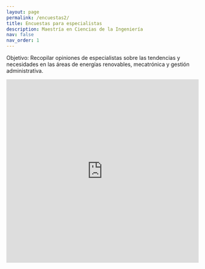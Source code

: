 ```yaml
---
layout: page
permalink: /encuestas2/
title: Encuestas para especialistas
description: Maestría en Ciencias de la Ingeniería
nav: false
nav_order: 1
---
```


Objetivo: Recopilar opiniones de especialistas sobre las tendencias y necesidades en las áreas de energías renovables, mecatrónica y gestión administrativa.

<iframe width="640px" height="480px" src="https://forms.office.com/Pages/ResponsePage.aspx?id=y1jm2P_6VUyB-AXvC5vUbKT3YTvvN1tKvjmLKqHNWhZUMjVRNTZMWkNGUVIyNzhYRE81QUxRUVgxRS4u&embed=true" frameborder="0" marginwidth="0" marginheight="0" style="border: none; max-width:100%; max-height:100vh" allowfullscreen webkitallowfullscreen mozallowfullscreen msallowfullscreen> </iframe>
